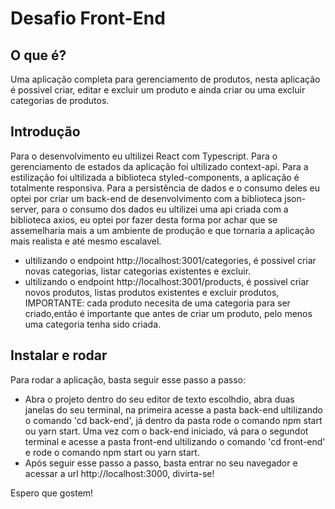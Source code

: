 # Desafio Front-End

## O que é?
Uma aplicação completa para gerenciamento de produtos, nesta aplicação é possivel criar, editar e excluir um produto e ainda criar ou uma excluir categorias de produtos.

## Introdução
Para o desenvolvimento eu ultilizei React com Typescript.
Para o gerenciamento de estados da aplicação foi ultilizado context-api.
Para a estilização foi ultilizada a biblioteca styled-components, a aplicação é totalmente responsiva.
Para a persistência de dados e o consumo deles eu optei por criar um back-end de desenvolvimento com a biblioteca json-server, para o consumo dos dados eu ultilizei uma api criada com a biblioteca axios, eu optei por fazer desta forma por achar que se assemelharia mais a um ambiente de produção e que tornaria a aplicação mais realista e até mesmo escalavel.
* ultilizando o endpoint http://localhost:3001/categories, é possivel criar novas categorias, listar categorias existentes e excluir.
* ultilizando o endpoint http://localhost:3001/products, é possivel criar novos produtos, listas produtos existentes e excluir produtos, IMPORTANTE: cada produto necesita de uma categoria para ser criado,então é importante que antes de criar um produto, pelo menos uma categoria tenha sido criada.

## Instalar e rodar
Para rodar a aplicação, basta seguir esse passo a passo:
* Abra o projeto dentro do seu editor de texto escolhdio, abra duas janelas do seu terminal, na primeira acesse a pasta back-end ultilizando o comando 'cd back-end', já dentro da pasta rode o comando npm start ou yarn start. Uma vez com o back-end iniciado, vá para o segundot terminal e acesse a pasta front-end ultilizando o comando 'cd front-end' e rode o comando npm start ou yarn start.
* Após seguir esse passo a passo, basta entrar no seu navegador e acessar a url http://localhost:3000, divirta-se!

Espero que gostem!